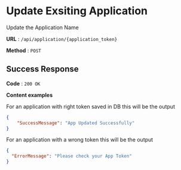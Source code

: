 # Update Exsiting Application

Update the Application Name 

**URL** : `/api/application/{application_token}`

**Method** : `POST`

## Success Response

**Code** : `200 OK`

**Content examples**

For an application with right token saved in DB this will be the output

```json
{
    "SuccessMessage": "App Updated Successfully"
}
```

For an application with a wrong token this will be the output

```json
{
  "ErrorMessage": "Please check your App Token"
}
```
